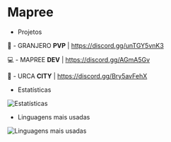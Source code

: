 # Mapree

- Projetos

🐔 - GRANJERO **PVP** | https://discord.gg/unTGY5vnK3

💻 - MAPREE **DEV** | https://discord.gg/AGmA5Gv

🌴 - URCA **CITY** | https://discord.gg/Bry5avFehX

- Estatísticas

![Estatísticas](https://github-readme-stats.vercel.app/api?username=mapreedev&show_icons=true&theme=radical)

- Linguagens mais usadas

![Linguagens mais usadas](https://github-readme-stats.vercel.app/api/top-langs/?username=mapreedev&layout=compact)

